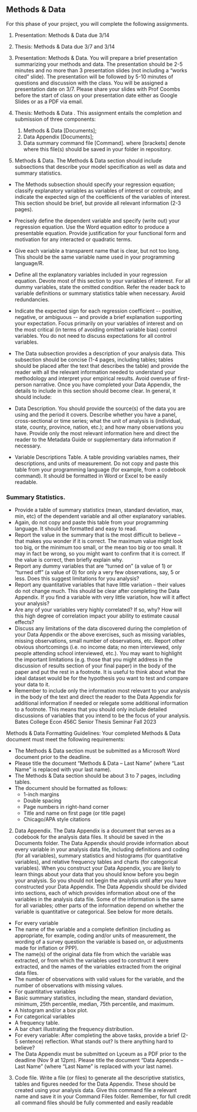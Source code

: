 ## Methods & Data

For this phase of your project, you will complete the following assignments.
1. Presentation: Methods & Data due 3/14
2. Thesis: Methods & Data due 3/7 and 3/14

1. Presentation: Methods & Data. You will prepare a brief presentation summarizing your
methods and data. The presentation should be 2-5 minutes and no more than 3 presentation
slides (not including a “works cited” slide). The presentation will be followed by 5-10
minutes of questions and discussion with the class. You will be assigned a presentation date
on 3/7. Please share your slides with Prof Coombs before the start of class on your
presentation date either as Google Slides or as a PDF via email.

2. Thesis: Methods & Data . This assignment entails the completion and submission of three
components:
    1. Methods & Data [Documents];
    2. Data Appendix [Documents];
    3. Data summary command file [Command].
    where [brackets] denote where this file(s) should be saved in your folder in repository.

1. Methods & Data. The Methods & Data section should include subsections that describe
your model specification as well as data and summary statistics.
- The Methods subsection should specify your regression equation; classify explanatory
variables as variables of interest or controls; and indicate the expected sign of the
coefficients of the variables of interest. This section should be brief, but provide all
relevant information (2-3 pages).
- Precisely define the dependent variable and specify (write out) your regression
equation. Use the Word equation editor to produce a presentable equation.
Provide justification for your functional form and motivation for any interacted or
quadratic terms.
- Give each variable a transparent name that is clear, but not too long. This should
be the same variable name used in your programming language/R.
- Define all the explanatory variables included in your regression equation. Devote
most of this section to your variables of interest. For all dummy variables, state
the omitted condition. Refer the reader back to variable definitions or summary
statistics table when necessary. Avoid redundancies.
- Indicate the expected sign for each regression coefficient -- positive, negative, or
ambiguous -- and provide a brief explanation supporting your expectation. Focus
primarily on your variables of interest and on the most critical (in terms of
avoiding omitted variable bias) control variables. You do not need to discuss
expectations for all control variables.

- The Data subsection provides a description of your analysis data. This subsection should be
concise (1-4 pages, including tables; tables should be placed after the text that describes the
table) and provide the reader with all the relevant information needed to understand your
methodology and interpret your empirical results. Avoid overuse of first-person narrative.
Once you have completed your Data Appendix, the details to include in this section should
become clear. In general, it should include:
- Data Description. You should provide the source(s) of the data you are using and the period
it covers. Describe whether you have a panel, cross-sectional or time series; what the unit
of analysis is (individual, state, county, province, nation, etc.); and how many observations
you have. Provide only the most relevant information here and direct the reader to the
Metadata Guide or supplementary data information if necessary.
- Variable Descriptions Table. A table providing variables names, their descriptions, and
units of measurement. Do not copy and paste this table from your programming language (for example, from a
codebook command). It should be formatted in Word or Excel to be easily readable.

### Summary Statistics.
- Provide a table of summary statistics (mean, standard deviation, max, min, etc) of
the dependent variable and all other explanatory variables.
- Again, do not copy and paste this table from your programming language. It should be formatted and easy
to read.
- Report the value in the summary that is the most difficult to believe – that makes
you wonder if it is correct. The maximum value might look too big, or the minimum
too small, or the mean too big or too small. It may in fact be wrong, so you might
want to confirm that it is correct. If the value is correct, then briefly explain why.
- Report any dummy variables that are “turned on” (a value of 1) or “turned off” (a
value of 0) for only a very few observations, say, 5 or less. Does this suggest
limitations for you analysis?
- Report any quantitative variables that have little variation – their values do not
change much. This should be clear after completing the Data Appendix. If you find
a variable with very little variation, how will it affect your analysis?
- Are any of your variables very highly correlated? If so, why? How will this high
degree of correlation impact your ability to estimate causal effects?
- Discuss any limitations of the data discovered during the completion of your Data
Appendix or the above exercises, such as missing variables, missing observations, small
number of observations, etc. Report other obvious shortcomings (i.e. no income data; no
men interviewed, only people attending school interviewed, etc.). You may want to
highlight the important limitations (e.g. those that you might address in the discussion of
results section of your final paper) in the body of the paper and put the rest in a footnote.
It is useful to think about what the ideal dataset would be for the hypothesis you want to
test and compare your data to it.
- Remember to include only the information most relevant to your analysis in the body of
the text and direct the reader to the Data Appendix for additional information if needed or
relegate some additional information to a footnote. This means that you should only include
detailed discussions of variables that you intend to be the focus of your analysis.
Bates College Econ 456C Senior Thesis Seminar Fall 2023

Methods & Data Formatting Guidelines:
Your completed Methods & Data document must meet the following requirements:
- The Methods & Data section must be submitted as a Microsoft Word document prior to the
deadline.
- Please title the document “Methods & Data – Last Name” (where “Last Name” is replaced
with your last name).
- The Methods & Data section should be about 3 to 7 pages, including tables.
- The document should be formatted as follows:
    - 1-inch margins
    - Double spacing
    - Page numbers in right-hand corner
    - Title and name on first page (or title page)
    - Chicago/APA style citations

2. Data Appendix. The Data Appendix is a document that serves as a codebook for the
analysis data files. It should be saved in the Documents folder. The Data Appendix
should provide information about every variable in your analysis data file, including
definitions and coding (for all variables), summary statistics and histograms (for
quantitative variables), and relative frequency tables and charts (for categorical
variables). When you construct your Data Appendix, you are likely to learn things about
your data that you should know before you begin your analysis. So you should not begin
the analysis until after you have constructed your Data Appendix. The Data Appendix
should be divided into sections, each of which provides information about one of the
variables in the analysis data file. Some of the information is the same for all variables;
other parts of the information depend on whether the variable is quantitative or
categorical. See below for more details.
- For every variable
- The name of the variable and a complete definition (including as
appropriate, for example, coding and/or units of measurement, the wording
of a survey question the variable is based on, or adjustments made for
inflation or PPP).
- The name(s) of the original data file from which the variable was extracted,
or from which the variables used to construct it were extracted, and the
names of the variables extracted from the original data files.
- The number of observations with valid values for the variable, and the
number of observations with missing values.
- For quantitative variables
- Basic summary statistics, including the mean, standard deviation, minimum,
25th percentile, median, 75th percentile, and maximum.
- A histogram and/or a box plot.
- For categorical variables
- A frequency table.
- A bar chart illustrating the frequency distribution.
- For every variable: After completing the above tasks, provide a brief (2-5 sentence)
reflection. What stands out? Is there anything hard to believe?
- The Data Appendix must be submitted on Lyceum as a PDF prior to the deadline
(Nov 9 at 12pm). Please title the document “Data Appendix – Last Name” (where
“Last Name” is replaced with your last name).
3. Code file. Write a file (or files) to generate all the descriptive statistics,
tables and figures needed for the Data Appendix. These should be created using your
analysis data. Give this command file a relevant name and save it in your
Command Files folder. Remember, for full credit all command files should be fully
commented and easily readable